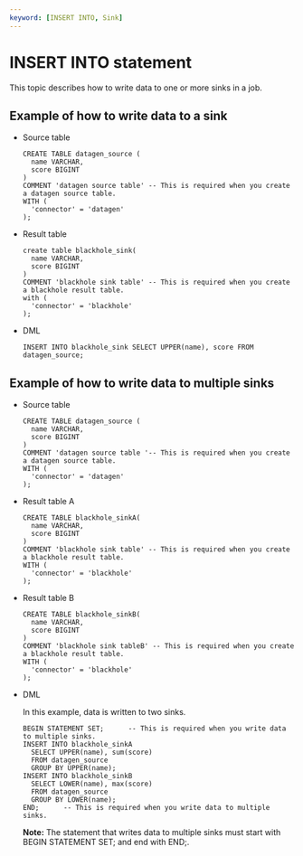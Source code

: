 ```yaml
---
keyword: [INSERT INTO, Sink]
---
```


# INSERT INTO statement

This topic describes how to write data to one or more sinks in a job.

## Example of how to write data to a sink

-   Source table

    ```
    CREATE TABLE datagen_source (
      name VARCHAR,
      score BIGINT
    )
    COMMENT 'datagen source table' -- This is required when you create a datagen source table.
    WITH (
      'connector' = 'datagen'
    );
    ```

-   Result table

    ```
    create table blackhole_sink(
      name VARCHAR,
      score BIGINT
    )
    COMMENT 'blackhole sink table' -- This is required when you create a blackhole result table.
    with (
      'connector' = 'blackhole'
    );
    ```

-   DML

    ```
    INSERT INTO blackhole_sink SELECT UPPER(name), score FROM datagen_source;
    ```


## Example of how to write data to multiple sinks

-   Source table

    ```
    CREATE TABLE datagen_source (
      name VARCHAR,
      score BIGINT
    )
    COMMENT 'datagen source table '-- This is required when you create a datagen source table.
    WITH (
      'connector' = 'datagen'
    );
    ```

-   Result table A

    ```
    CREATE TABLE blackhole_sinkA(
      name VARCHAR,
      score BIGINT
    )
    COMMENT 'blackhole sink table' -- This is required when you create a blackhole result table.
    WITH (
      'connector' = 'blackhole'
    );
    ```

-   Result table B

    ```
    CREATE TABLE blackhole_sinkB(
      name VARCHAR,
      score BIGINT
    )
    COMMENT 'blackhole sink tableB' -- This is required when you create a blackhole result table.
    WITH (
      'connector' = 'blackhole'
    );
    ```

-   DML

    In this example, data is written to two sinks.

    ```
    BEGIN STATEMENT SET;      -- This is required when you write data to multiple sinks.
    INSERT INTO blackhole_sinkA 
      SELECT UPPER(name), sum(score) 
      FROM datagen_source 
      GROUP BY UPPER(name);
    INSERT INTO blackhole_sinkB 
      SELECT LOWER(name), max(score) 
      FROM datagen_source 
      GROUP BY LOWER(name);
    END;      -- This is required when you write data to multiple sinks.
    ```

    **Note:** The statement that writes data to multiple sinks must start with BEGIN STATEMENT SET; and end with END;.



